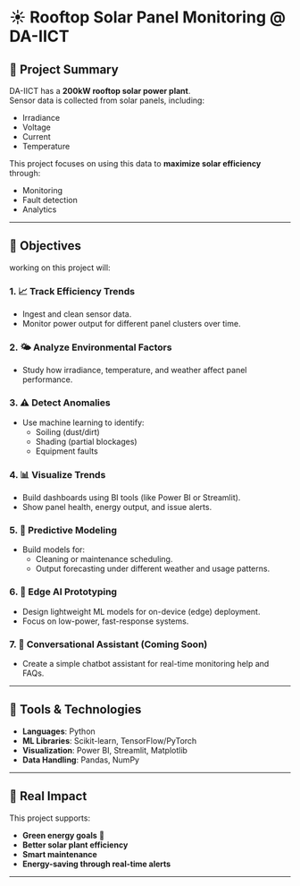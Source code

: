 # ☀️ Rooftop Solar Panel Monitoring @ DA-IICT

## 📌 Project Summary

DA-IICT has a **200kW rooftop solar power plant**.  
Sensor data is collected from solar panels, including:
- Irradiance
- Voltage
- Current
- Temperature

This project focuses on using this data to **maximize solar efficiency** through:
- Monitoring
- Fault detection
- Analytics

---

## 🎯 Objectives

working on this project will:

### 1. 📈 Track Efficiency Trends
- Ingest and clean sensor data.
- Monitor power output for different panel clusters over time.

### 2. 🌤️ Analyze Environmental Factors
- Study how irradiance, temperature, and weather affect panel performance.

### 3. ⚠️ Detect Anomalies
- Use machine learning to identify:
  - Soiling (dust/dirt)
  - Shading (partial blockages)
  - Equipment faults

### 4. 📊 Visualize Trends
- Build dashboards using BI tools (like Power BI or Streamlit).
- Show panel health, energy output, and issue alerts.

### 5. 🤖 Predictive Modeling
- Build models for:
  - Cleaning or maintenance scheduling.
  - Output forecasting under different weather and usage patterns.

### 6. 🧠 Edge AI Prototyping
- Design lightweight ML models for on-device (edge) deployment.
- Focus on low-power, fast-response systems.

### 7. 💬 Conversational Assistant (Coming Soon)
- Create a simple chatbot assistant for real-time monitoring help and FAQs.

---

## 🔧 Tools & Technologies

- **Languages**: Python
- **ML Libraries**: Scikit-learn, TensorFlow/PyTorch
- **Visualization**: Power BI, Streamlit, Matplotlib
- **Data Handling**: Pandas, NumPy

---

## 📍 Real Impact

This project supports:
- **Green energy goals** 🌿
- **Better solar plant efficiency**
- **Smart maintenance**
- **Energy-saving through real-time alerts**

---


